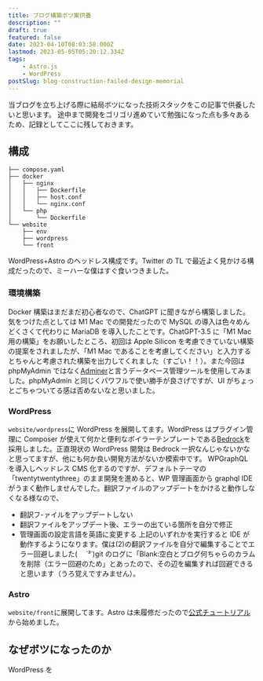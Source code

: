 ```yaml
---
title: ブログ構築ボツ案供養
description: ""
draft: true
featured: false
date: 2023-04-10T08:03:58.000Z
lastmod: 2023-05-05T05:20:12.334Z
tags:
    - Astro.js
    - WordPress
postSlug: blog-construction-failed-design-memorial
---
```


当ブログを立ち上げる際に結局ボツになった技術スタックをこの記事で供養したいと思います。
途中まで開発をゴリゴリ進めていて勉強になった点も多々あるため、記録としてここに残しておきます。

## 構成

```
├── compose.yaml
├── docker
│   ├── nginx
│   │   ├── Dockerfile
│   │   ├── host.conf
│   │   └── nginx.conf
│   └── php
│       └── Dockerfile
└── website
    ├── env
    ├── wordpress
    └── front
```

WordPress+Astro のヘッドレス構成です。Twitter の TL で最近よく見かける構成だったので、ミーハーな僕はすぐ食いつきました。

### 環境構築

Docker 構築はまだまだ初心者なので、ChatGPT に聞きながら構築しました。気をつけた点としては M1 Mac での開発だったので MySQL の導入は色々めんどくさくて代わりに MariaDB を導入したことです。ChatGPT-3.5 に「M1 Mac 用の構築」をお願いしたところ、初回は Apple Silicon を考慮できていない構築の提案をされましたが、「M1 Mac であることを考慮してください」と入力するとちゃんと考慮された構築を出力してくれました（すごい！！）。また今回は phpMyAdmin ではなく[Adminer](https://www.adminer.org/)と言うデータベース管理ツールを使用してみました。phpMyAdmin と同じくパワフルで使い勝手が良さげですが、UI がちょっとごちゃついてる感は否めないなと思いました。

### WordPress

`website/wordpress`に WordPress を展開してます。WordPress はプラグイン管理に Composer が使えて何かと便利なボイラーテンプレートである[Bedrock](https://roots.io/bedrock/)を採用しました。正直現状の WordPress 開発は Bedrock 一択なんじゃないかなと思ってますが、他にも何か良い開発方法がないか模索中です。
WPGraphQL を導入しヘッドレス CMS 化するのですが、デフォルトテーマの「twentytwentythree」のまま開発を進めると、WP 管理画面から graphql IDE がうまく動作しませんでした。翻訳ファイルのアップデートをかけると動作しなくなる様なので、

-   翻訳フ-ァイルをアップデートしない
-   翻訳ファイルをアップデート後、エラーの出ている箇所を自分で修正
-   管理画面の設定言語を英語に変更する
    上記のいずれかを実行すると IDE が動作するようになります。僕は(2)の翻訳ファイルを自分で編集することでエラー回避しました(　 ˙³˙)git のログに「Blank:空白とブログ何ちゃらのカラムを削除（エラー回避のため」とあったので、その辺を編集すれば回避できると思います（うろ覚えですみません）。

### Astro

`website/front`に展開してます。Astro は未履修だったので[公式チュートリアル](https://docs.astro.build/en/tutorial/0-introduction/)から始めました。

## なぜボツになったのか

WordPress を

